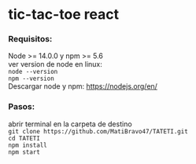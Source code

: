 # tic-tac-toe react

### Requisitos:
 Node >= 14.0.0 y npm >= 5.6
 <br>
 ver version de node en linux:
  <br>
`node --version`
 <br>
`npm --version`
<br>
Descargar node y npm:
 https://nodejs.org/en/
<br>
### Pasos:
abrir terminal en la carpeta de destino
<br>
`git clone https://github.com/MatiBravo47/TATETI.git`
<br>
`cd TATETI`
<br>
`npm install`
<br>
`npm start`
